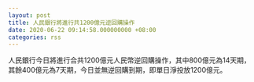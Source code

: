 ```yaml
---
layout: post
title: 人民銀行將進行共1200億元逆回購操作
date: 2020-06-22 09:14:58.000000000 +08:00
categories: rss
---
```


人民銀行今日將進行合共1200億元人民幣逆回購操作，其中800億元為14天期，其餘400億元為7天期，今日並無逆回購到期，即單日淨投放1200億元。
